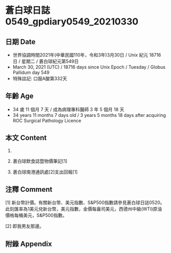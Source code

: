 [_metadata_:encoding]: - "utf-8"
[_metadata_:language]: - "zh-Hant-TW"
[_metadata_:fileformat]: - "markdown"
[_metadata_:MIME_type]: - "text/plain"
[_metadata_:markdown_version]: - "commonmark version 0.29"
[_metadata_:markdown_spec]: - "https://spec.commonmark.org/0.29/"

# 蒼白球日誌0549_gpdiary0549_20210330 #

## 日期 Date ##

* 世界協調時間2021年(中華民國110年，令和3年)3月30日 / Unix 紀元 18716 日 / 星期二 / 蒼白球紀元第549日
* March 30, 2021 (UTC) / 18716 days since Unix Epoch / Tuesday / Globus Pallidum day 549
* 特殊註記: 口服A酸第332天

## 年齡 Age ##

* 34 歲 11 個月 7 天 / 成為病理專科醫師 3 年 5 個月 18 天
* 34 years 11 months 7 days old / 3 years 5 months 18 days after acquiring ROC Surgical Pathology Licence

## 本文 Content ##

1. 

    
2. 蒼白球飲食誌暨物價筆記[1]

    
3. 蒼白球南港通訊處[2]支出回報[1]

    

## 注釋 Comment ##

[1] 新台幣計價。有關新台幣、美元指數、S&P500指數請參見蒼白球日誌0520。此刻匯率為1美元兌新台幣，美元指數，金價每盎司美元，西德州中級(WTI)原油價格每桶美元，S&P500指數。


[2] 即我男友那邊。



## 附錄 Appendix ##

